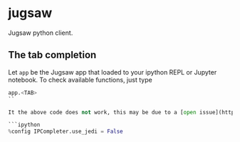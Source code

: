 # jugsaw

Jugsaw python client.

## The tab completion

Let `app` be the Jugsaw app that loaded to your ipython REPL or Jupyter notebook. To check available functions, just type

```python
app.<TAB>
``

It the above code does not work, this may be due to a [open issue](https://github.com/ipython/ipython/issues/11856) that related to Jedi. You can fix it by pasting the following code into your ipython REPL or Jupyter notebook.

```ipython
%config IPCompleter.use_jedi = False
```
